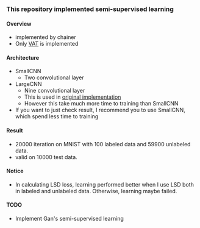 ### This repository implemented semi-supervised learning

#### Overview
- implemented by chainer
- Only [VAT](https://arxiv.org/pdf/1704.03976.pdf) is implemented

#### Architecture
- SmallCNN
  - Two convolutional layer
- LargeCNN
  - Nine convolutional layer
  - This is used in [original implementation](https://github.com/takerum/vat_chainer)
  - However this take much more time to training than SmallCNN
- If you want to just check result, I recommend you to use SmallCNN, which spend less time to training

#### Result
- 20000 iteration on MNIST with 100 labeled data and 59900 unlabeled data.
- valid on 10000 test data.
<!-- ![MNIST 20000 iteration with VAT and SmallCNN](https://github.com/min9813/GAN/blob/master//accuracy.png) -->

#### Notice
- In calculating LSD loss, learning performed better when I use LSD both in labeled and unlabeled data. Otherwise, learning maybe failed.

#### TODO
- Implement Gan's semi-supervised learning
